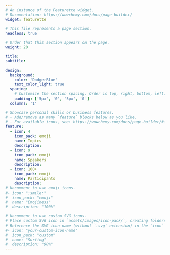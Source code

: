 ```yaml
---
# An instance of the Featurette widget.
# Documentation: https://wowchemy.com/docs/page-builder/
widget: featurette

# This file represents a page section.
headless: true

# Order that this section appears on the page.
weight: 20

title:
subtitle:

design:
  background:
    color: 'DodgerBlue'
    text_color_light: true
  spacing:
    # Customize the section spacing. Order is top, right, bottom, left.
    padding: ['5px', '0', '5px', '0']
  columns: '1'

# Showcase personal skills or business features.
# - Add/remove as many `feature` blocks below as you like.
# - For available icons, see: https://wowchemy.com/docs/page-builder/#icons
feature:
  - icon: 4
    icon_pack: emoji
    name: Topics
    description:
  - icon: 9
    icon_pack: emoji
    name: Speakers
    description:
  - icon: 100+
    icon_pack: emoji
    name: Participants
    description:
# Uncomment to use emoji icons.
#- icon: ":smile:"
#  icon_pack: "emoji"
#  name: "Emojiness"
#  description: "100%"

# Uncomment to use custom SVG icons.
# Place custom SVG icon in `assets/images/icon-pack/`, creating folders if necessary.
# Reference the SVG icon name (without `.svg` extension) in the `icon` field.
#- icon: "your-custom-icon-name"
#  icon_pack: "custom"
#  name: "Surfing"
#  description: "90%"
---
```

